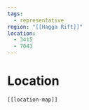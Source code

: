 ```yaml
---
tags:
  - representative
region: "[[Hagga Rift]]"
location:
  - 3415
  - 7043
---
```

# Location
```meta-bind-embed
[[location-map]]
```
